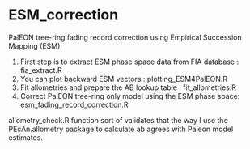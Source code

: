 # ESM_correction
PalEON tree-ring fading record correction using Empirical Succession Mapping (ESM)

1. First step is to extract ESM phase space data from FIA database : fia_extract.R 
2. You can plot backward ESM vectors : plotting_ESM4PalEON.R
3. Fit allometries and prepare the AB lookup table : fit_allometries.R
4. Correct PalEON tree-ring only model using the ESM phase space: esm_fading_record_correction.R

allometry_check.R function sort of validates that the way I use the PEcAn.allometry package to calculate ab agrees with Paleon model estimates.
